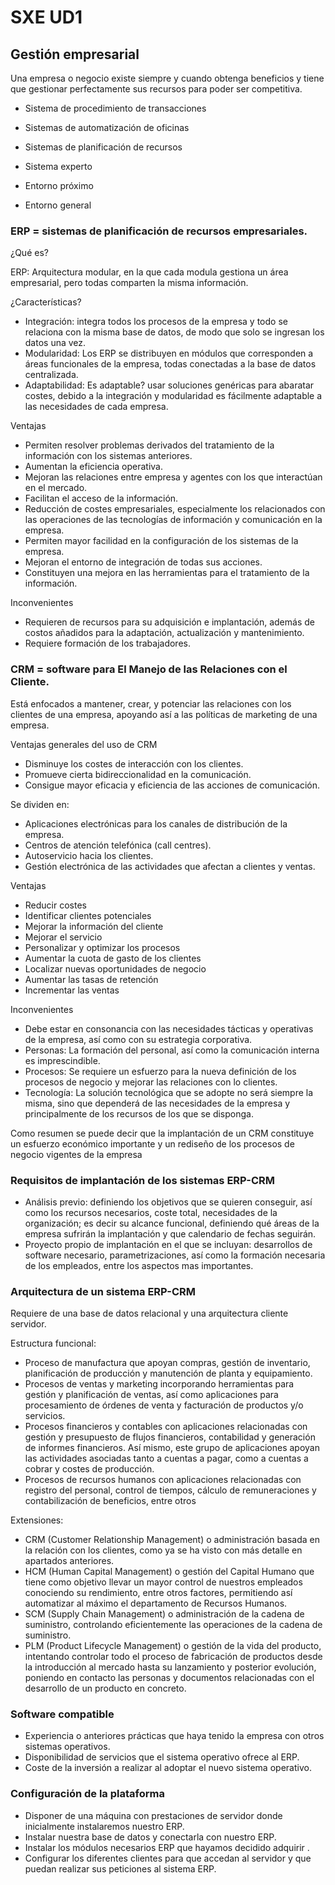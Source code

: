# SXE UD1

## Gestión empresarial

Una empresa o negocio existe siempre y cuando obtenga beneficios y tiene que gestionar perfectamente sus recursos para poder ser competitiva.

- Sistema de procedimiento de transacciones
- Sistemas de automatización de oficinas
- Sistemas de planificación de recursos
- Sistema experto

- Entorno próximo
- Entorno general

### ERP = sistemas de planificación de recursos empresariales.
¿Qué es?

ERP: Arquitectura modular, en la que cada modula gestiona un área empresarial, pero todas comparten la misma información.

¿Características?

- Integración: integra todos los procesos de la empresa y todo se relaciona con la misma base de datos, de modo que solo se ingresan los datos una vez.
- Modularidad: Los ERP se distribuyen en módulos que corresponden a áreas funcionales de la empresa, todas conectadas a la base de datos centralizada.
- Adaptabilidad: Es adaptable? usar soluciones genéricas para abaratar costes, debido a la integración y modularidad es fácilmente adaptable a las necesidades de cada empresa.

Ventajas

- Permiten resolver problemas derivados del tratamiento de la información con los sistemas anteriores.
- Aumentan la eficiencia operativa.
- Mejoran las relaciones entre empresa y agentes con los que interactúan en el mercado.
- Facilitan el acceso de la información.
- Reducción de costes empresariales, especialmente los relacionados con las operaciones de las tecnologías de información y comunicación en la empresa.
- Permiten mayor facilidad en la configuración de los sistemas de la empresa.
- Mejoran el entorno de integración de todas sus acciones.
- Constituyen una mejora en las herramientas para el tratamiento de la información.

Inconvenientes

- Requieren de recursos para su adquisición e implantación, además de costos añadidos para la adaptación, actualización y mantenimiento.
- Requiere formación de los trabajadores.

### CRM = software para El Manejo de las Relaciones con el Cliente.

Está enfocados a mantener, crear, y potenciar las relaciones con los clientes de una empresa, apoyando así a las políticas de marketing de una empresa.

Ventajas generales del uso de CRM

- Disminuye los costes de interacción con los clientes.
- Promueve cierta bidireccionalidad en la comunicación.
- Consigue mayor eficacia y eficiencia de las acciones de comunicación.

Se dividen en: 

- Aplicaciones electrónicas para los canales de distribución de la empresa.
- Centros de atención telefónica (call centres).
- Autoservicio hacia los clientes.
- Gestión electrónica de las actividades que afectan a clientes y ventas.

Ventajas

- Reducir costes
- Identificar clientes potenciales
- Mejorar la información del cliente
- Mejorar el servicio
- Personalizar y optimizar los procesos
- Aumentar la cuota de gasto de los clientes
- Localizar nuevas oportunidades de negocio
- Aumentar las tasas de retención
- Incrementar las ventas

Inconvenientes

- Debe estar en consonancia con las necesidades tácticas y operativas de la empresa, así como con su estrategia corporativa.
- Personas: La formación del personal, así como la comunicación interna es imprescindible.
- Procesos: Se requiere un esfuerzo para la nueva definición de los procesos de negocio y mejorar las relaciones con lo clientes.
- Tecnología: La solución tecnológica que se adopte no será siempre la misma, sino que dependerá de las necesidades de la empresa y principalmente de los recursos de los que se disponga.

Como resumen se puede decir que la implantación de un CRM constituye un esfuerzo
económico importante y un rediseño de los procesos de negocio vigentes de la empresa

### Requisitos de implantación de los sistemas ERP-CRM

- Análisis previo: definiendo los objetivos que se quieren conseguir, así como los recursos necesarios, coste total, necesidades de la organización; es decir su alcance funcional, definiendo qué áreas de la empresa sufrirán la implantación y que calendario de fechas seguirán.
- Proyecto propio de implantación en el que se incluyan: desarrollos de software necesario, parametrizaciones, así como la formación necesaria de los empleados, entre los aspectos mas importantes.

### Arquitectura de un sistema ERP-CRM

Requiere de una base de datos relacional y una arquitectura cliente servidor.

Estructura funcional:

- Proceso de manufactura que apoyan compras, gestión de inventario, planificación de producción y manutención de planta y equipamiento.
- Procesos de ventas y marketing incorporando herramientas para gestión y planificación de ventas, así como aplicaciones para procesamiento de órdenes de venta y facturación de productos y/o servicios.
- Procesos financieros y contables con aplicaciones relacionadas con gestión y presupuesto de flujos financieros, contabilidad y generación de informes financieros. Así mismo, este grupo de aplicaciones apoyan las actividades asociadas tanto a cuentas a pagar, como a cuentas a cobrar y costes de producción.
- Procesos de recursos humanos con aplicaciones relacionadas con registro del personal, control de tiempos, cálculo de remuneraciones y contabilización de beneficios, entre otros

Extensiones:

- CRM (Customer Relationship Management) o administración basada en la relación con los clientes, como ya se ha visto con más detalle en apartados anteriores.
- HCM (Human Capital Management) o gestión del Capital Humano que tiene como objetivo llevar un mayor control de nuestros empleados conociendo su rendimiento, entre otros factores, permitiendo así automatizar al máximo el departamento de Recursos Humanos.
- SCM (Supply Chain Management) o administración de la cadena de suministro, controlando eficientemente las operaciones de la cadena de suministro.
- PLM (Product Lifecycle Management) o gestión de la vida del producto, intentando controlar todo el proceso de fabricación de productos desde la introducción al mercado hasta su lanzamiento y posterior evolución, poniendo en contacto las personas y documentos relacionadas con el desarrollo de un producto en concreto.

### Software compatible

- Experiencia o anteriores prácticas que haya tenido la empresa con otros sistemas operativos.
- Disponibilidad de servicios que el sistema operativo ofrece al ERP.
- Coste de la inversión a realizar al adoptar el nuevo sistema operativo.

### Configuración de la plataforma

- Disponer de una máquina con prestaciones de servidor donde inicialmente instalaremos nuestro ERP.
- Instalar nuestra base de datos y conectarla con nuestro ERP.
- Instalar los módulos necesarios ERP que hayamos decidido adquirir .
- Configurar los diferentes clientes para que accedan al servidor y que puedan realizar sus peticiones al sistema ERP.